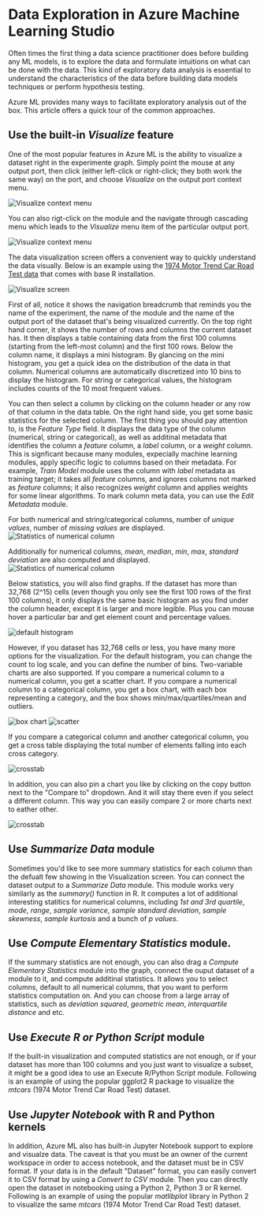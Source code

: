 # Data Exploration in Azure Machine Learning Studio

Often times the first thing a data science practitioner does before building any ML models, is to explore the data and formulate intuitions on what can be done with the data. This kind of exploratory data analysis is essential to understand the characteristics of the data before building data models techniques or perform hypothesis testing.

Azure ML provides many ways to facilitate exploratory analysis out of the box. This article offers a quick tour of the common approaches. 

## Use the built-in _Visualize_ feature

One of the most popular features in Azure ML is the ability to visualize a dataset right in the experimente graph. Simply point the mouse at any output port, then click (either left-click or right-click; they both work the same way) on the port, and choose _Visualize_ on the output port context menu. 

![Visualize context menu](imgs/viz/ctx.png)

You can also rigt-click on the module and the navigate through cascading menu which leads to the _Visualize_ menu item of the particular output port. 

![Visualize context menu](imgs/viz/ctx2.png)

The data visualization screen offers a convenient way to quickly understand the data visually. Below is an example using the [1974 Motor Trend Car Road Test data](https://stat.ethz.ch/R-manual/R-devel/library/datasets/html/mtcars.html) that comes with base R installation.

![Visualize screen](imgs/viz/viz.png)

First of all, notice it shows the navigation breadcrumb that reminds you the name of the experiment, the name of the module and the name of the output port of the dataset that's being visualized currently. On the top right hand corner, it shows the number of rows and columns the current dataset has. It then displays a table containing data from the first 100 columns (starting from the left-most column) and the first 100 rows. Below the column name, it displays a mini histogram. By glancing on the mini histogram, you get a quick idea on the distribution of the data in that column. Numerical columns are automatically discretized into 10 bins to display the histogram. For string or categorical values, the histogram includes counts of the 10 most frequent values.

You can then select a column by clicking on the column header or any row of that column in the data table. On the right hand side, you get some basic statistics for the selected column. The first thing you should pay attention to, is the _Feature Type_ field. It displays the data type of the column (numerical, string or categorical), as well as additinal metadata that identifies the column a _feature_ column, a _label_ column, or a _weight_ column. This is signficant because many modules, expecially machine learning modules, apply specific logic to columns based on their metadata. For example, _Train Model_ module uses the column with _label_ metadata as training target; it takes all _feature_ columns, and ignores columns not marked as _feature_ columns; it also recognizes _weight_ column and applies weights for some linear algorithms. To mark column meta data, you can use the _Edit Metadata_ module.

For both numerical and string/categorical columns, number of _unique values_, number of _missing values_ are displayed.
![Statistics of numerical column](imgs/viz/stats_cat.png)

Additionally for numerical columns, _mean_, _median_, _min_, _max_, _standard deviation_ are also computed and displayed.
![Statistics of numerical column](imgs/viz/stats.png)


Below statistics, you will also find graphs. If the dataset has more than 32,768 (2^15) cells (even though you only see the first 100 rows of the first 100 columns), it only displays the same basic histogram as you find under the column header, except it is larger and more legible. Plus you can mouse hover a particular bar and get element count and percentage values. 

![default histogram](imgs/viz/hist.png)

However, if you dataset has 32,768 cells or less, you have many more options for the visualization. For the default histogram, you can change the count to log scale, and you can define the number of bins. Two-variable charts are also supported. If you compare a numerical column to a numerical column, you get a scatter chart. If you compare a numerical column to a categorical column, you get a box chart, with each box representing a category, and the box shows min/max/quartiles/mean and outliers. 

![box chart](imgs/viz/box.png)
![scatter](imgs/viz/scatter.png)

If you compare a categorical column and another categorical column, you get a cross table displaying the total number of elements falling into each cross category. 

![crosstab](imgs/viz/crosstab.png)

In addition, you can also pin a chart you like by clicking on the copy button next to the "Compare to" dropdown. And it will stay there even if you select a different column. This way you can easily compare 2 or more charts next to eather other.

![crosstab](imgs/viz/copy.png)

## Use _Summarize Data_ module
Sometimes you'd like to see more summary statistics for each column than the defualt few showing in the Visualization screen. You can connect the dataset output to a _Summarize Data_ module. This module works very similarly as the _summary()_ function in R. It computes a lot of additional interesting statitics for numerical columns, including _1st and 3rd quartile_, _mode_, _range_, _sample variance_, _sample standard deviation_, _sample skewness_, _sample kurtosis_ and a bunch of _p values_.

## Use _Compute Elementary Statistics_ module.
If the summary statistics are not enough, you can also drag a _Compute Elementary Statistics_ module into the graph, connect the ouput dataset of a module to it, and compute additinal statistics. It allows you to select columns, default to all numerical columns, that you want to perform statistics computation on. And you can choose from a large array of statistics, such as _deviation squared_, _geometric mean_, _interquartile distance_ and etc.

## Use _Execute R or Python Script_ module
If the built-in visualization and computed statistics are not enough, or if your dataset has more than 100 columns and you just want to visualize a subset, it might be a good idea to use an Execute R/Python Script module. Following is an example of using the popular ggplot2 R package to visualize the _mtcars_ (1974 Motor Trend Car Road Test) dataset.

## Use _Jupyter Notebook_ with R and Python kernels 
In addition, Azure ML also has built-in Jupyter Notebook support to explore and visualze data. The caveat is that you must be an owner of the current workspace in order to access notebook, and the dataset must be in CSV format. If your data is in the default "Dataset" format, you can easily convert it to CSV format by using a _Convert to CSV_ module. Then you can directly open the dataset in notebooking using a Python 2, Python 3 or R kernel. Following is an example of using the popular _matlibplot_ library in Python 2 to visualize the same _mtcars_ (1974 Motor Trend Car Road Test) dataset.
